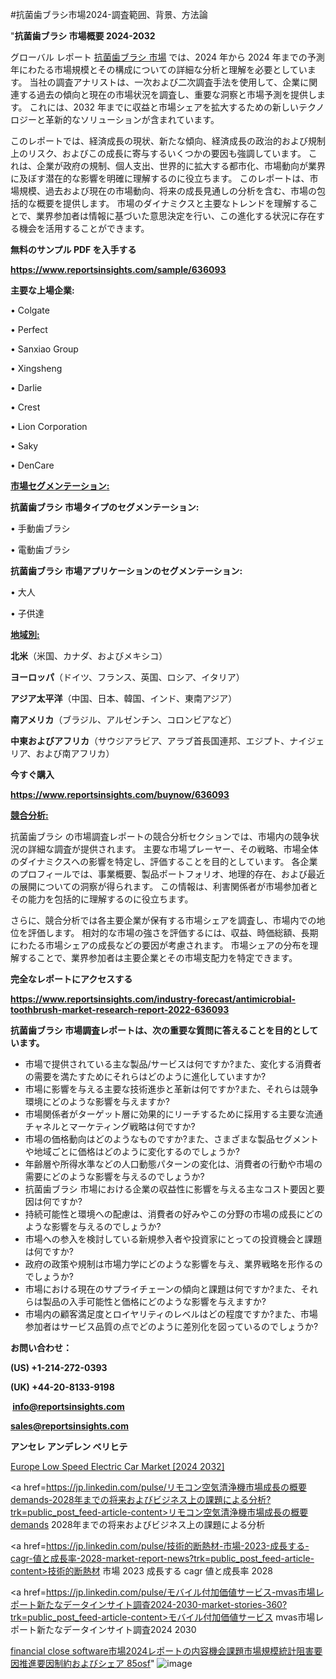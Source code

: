 #抗菌歯ブラシ市場2024-調査範囲、背景、方法論

"<strong>抗菌歯ブラシ 市場概要 2024-2032</strong>

グローバル レポート <a href=https://www.reportsinsights.com/sample/636093>抗菌歯ブラシ 市場</a> では、2024 年から 2024 年までの予測年にわたる市場規模とその構成についての詳細な分析と理解を必要としています。 当社の調査アナリストは、一次および二次調査手法を使用して、企業に関連する過去の傾向と現在の市場状況を調査し、重要な洞察と市場予測を提供します。 これには、2032 年までに収益と市場シェアを拡大​​するための新しいテクノロジーと革新的なソリューションが含まれています。

このレポートでは、経済成長の現状、新たな傾向、経済成長の政治的および規制上のリスク、およびこの成長に寄与するいくつかの要因も強調しています。 これは、企業が政府の規制、個人支出、世界的に拡大する都市化、市場動向が業界に及ぼす潜在的な影響を明確に理解するのに役立ちます。 このレポートは、市場規模、過去および現在の市場動向、将来の成長見通しの分析を含む、市場の包括的な概要を提供します。 市場のダイナミクスと主要なトレンドを理解することで、業界参加者は情報に基づいた意思決定を行い、この進化する状況に存在する機会を活用することができます。

<strong><b>無料のサンプル PDF を入手する</b></strong>

<a href=https://www.reportsinsights.com/sample/636093><strong><u>https://www.reportsinsights.com/sample/636093</u></strong></a>

<strong>主要な上場企業:</strong>

• Colgate

• Perfect

• Sanxiao Group

• Xingsheng

• Darlie

• Crest

• Lion Corporation

• Saky

• DenCare

<strong><u>市場セグメンテーション</u></strong><strong><u>:</u></strong>

<strong>抗菌歯ブラシ 市場タイプのセグメンテーション:</strong>

• 手動歯ブラシ

• 電動歯ブラシ

<strong>抗菌歯ブラシ 市場アプリケーションのセグメンテーション:</strong>

• 大人

• 子供達

<strong><u>地域別</u></strong><strong><u>:</u></strong>

<strong>北米</strong>（米国、カナダ、およびメキシコ）

<strong>ヨーロッパ</strong>（ドイツ、フランス、英国、ロシア、イタリア）

<strong>アジア太平洋</strong>（中国、日本、韓国、インド、東南アジア）

<strong>南アメリカ</strong>（ブラジル、アルゼンチン、コロンビアなど）

<strong>中東およびアフリカ</strong>（サウジアラビア、アラブ首長国連邦、エジプト、ナイジェリア、および南アフリカ）

<strong>今すぐ購入</strong>

<a href=https://www.reportsinsights.com/buynow/636093><strong><u>https://www.reportsinsights.com/buynow/636093</u></strong></a>

<strong><u>競合分析:</u></strong>

抗菌歯ブラシ の市場調査レポートの競合分析セクションでは、市場内の競争状況の詳細な調査が提供されます。 主要な市場プレーヤー、その戦略、市場全体のダイナミクスへの影響を特定し、評価することを目的としています。 各企業のプロフィールでは、事業概要、製品ポートフォリオ、地理的存在、および最近の展開についての洞察が得られます。 この情報は、利害関係者が市場参加者とその能力を包括的に理解するのに役立ちます。

さらに、競合分析では各主要企業が保有する市場シェアを調査し、市場内での地位を評価します。 相対的な市場の強さを評価するには、収益、時価総額、長期にわたる市場シェアの成長などの要因が考慮されます。 市場シェアの分布を理解することで、業界参加者は主要企業とその市場支配力を特定できます。

<strong>完全なレポートにアクセスする</strong>

<a href=https://www.reportsinsights.com/industry-forecast/antimicrobial-toothbrush-market-research-report-2022-636093><strong><u><b>https://www.reportsinsights.com/industry-forecast/antimicrobial-toothbrush-market-research-report-2022-636093</b></u></strong></a>

<strong><b>抗菌歯ブラシ 市場調査レポートは、次の重要な質問に答えることを目的としています。</b></strong>
<ul>
  <li>市場で提供されている主な製品/サービスは何ですか?また、変化する消費者の需要を満たすためにそれらはどのように進化していますか?</li>
  <li>市場に影響を与える主要な技術進歩と革新は何ですか?また、それらは競争環境にどのような影響を与えますか?</li>
  <li>市場関係者がターゲット層に効果的にリーチするために採用する主要な流通チャネルとマーケティング戦略は何ですか?</li>
  <li>市場の価格動向はどのようなものですか?また、さまざまな製品セグメントや地域ごとに価格はどのように変化するのでしょうか?</li>
  <li>年齢層や所得水準などの人口動態パターンの変化は、消費者の行動や市場の需要にどのような影響を与えるのでしょうか?</li>
  <li>抗菌歯ブラシ 市場における企業の収益性に影響を与える主なコスト要因と要因は何ですか?</li>
  <li>持続可能性と環境への配慮は、消費者の好みやこの分野の市場の成長にどのような影響を与えるのでしょうか?</li>
  <li>市場への参入を検討している新規参入者や投資家にとっての投資機会と課題は何ですか?</li>
  <li>政府の政策や規制は市場力学にどのような影響を与え、業界戦略を形作るのでしょうか?</li>
  <li>市場における現在のサプライチェーンの傾向と課題は何ですか?また、それらは製品の入手可能性と価格にどのような影響を与えますか?</li>
  <li>市場内の顧客満足度とロイヤリティのレベルはどの程度ですか?また、市場参加者はサービス品質の点でどのように差別化を図っているのでしょうか?</li>
</ul>
<strong>お問い合わせ：</strong>

<strong>(US) +1-214-272-0393</strong>

<strong>(UK) +44-20-8133-9198</strong>

<strong> </strong><a href=info@reportsinsights.com><strong><u>info@reportsinsights.com</u></strong></a>

<a href=sales@reportsinsights.com><strong><u>sales@reportsinsights.com</u></strong></a>

<strong>アンセレ アンデレン ベリヒテ</strong>

<a href=https://www.linkedin.com/pulse/europe-low-speed-electric-car-markets-2024-business-bxvff/>Europe Low Speed Electric Car Market [2024 2032]</a>

<a href=https://jp.linkedin.com/pulse/リモコン空気清浄機市場成長の概要demands-2028年までの将来およびビジネス上の課題による分析?trk=public_post_feed-article-content>リモコン空気清浄機市場成長の概要demands 2028年までの将来およびビジネス上の課題による分析</a>

<a href=https://jp.linkedin.com/pulse/技術的断熱材-市場-2023-成長する-cagr-値と成長率-2028-market-report-news?trk=public_post_feed-article-content>技術的断熱材 市場 2023 成長する cagr 値と成長率 2028</a>

<a href=https://jp.linkedin.com/pulse/モバイル付加価値サービス-mvas市場レポート新たなデータインサイト調査2024-2030-market-stories-360?trk=public_post_feed-article-content>モバイル付加価値サービス mvas市場レポート新たなデータインサイト調査2024 2030</a>

<a href=https://www.linkedin.com/pulse/financial-close-software市場2024レポートの内容機会課題市場規模統計阻害要因推進要因制約およびシェア-85osf/>financial close software市場2024レポートの内容機会課題市場規模統計阻害要因推進要因制約およびシェア 85osf</a>"
![image](https://github.com/aakesh123242/RIMarket/assets/158431203/b97a3cb5-3db5-4b0f-8037-5434f6ece2cd)
